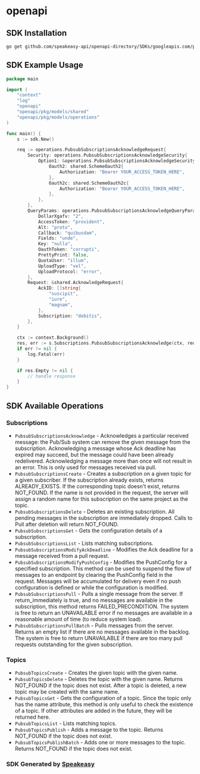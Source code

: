 # openapi

<!-- Start SDK Installation -->
## SDK Installation

```bash
go get github.com/speakeasy-api/openapi-directory/SDKs/googleapis.com/pubsub/v1beta1a/go
```
<!-- End SDK Installation -->

## SDK Example Usage
<!-- Start SDK Example Usage -->
```go
package main

import (
    "context"
    "log"
    "openapi"
    "openapi/pkg/models/shared"
    "openapi/pkg/models/operations"
)

func main() {
    s := sdk.New()

    req := operations.PubsubSubscriptionsAcknowledgeRequest{
        Security: operations.PubsubSubscriptionsAcknowledgeSecurity{
            Option1: &operations.PubsubSubscriptionsAcknowledgeSecurityOption1{
                Oauth2: shared.SchemeOauth2{
                    Authorization: "Bearer YOUR_ACCESS_TOKEN_HERE",
                },
                Oauth2c: shared.SchemeOauth2c{
                    Authorization: "Bearer YOUR_ACCESS_TOKEN_HERE",
                },
            },
        },
        QueryParams: operations.PubsubSubscriptionsAcknowledgeQueryParams{
            DollarXgafv: "2",
            AccessToken: "provident",
            Alt: "proto",
            Callback: "quibusdam",
            Fields: "unde",
            Key: "nulla",
            OauthToken: "corrupti",
            PrettyPrint: false,
            QuotaUser: "illum",
            UploadType: "vel",
            UploadProtocol: "error",
        },
        Request: &shared.AcknowledgeRequest{
            AckID: []string{
                "suscipit",
                "iure",
                "magnam",
            },
            Subscription: "debitis",
        },
    }

    ctx := context.Background()
    res, err := s.Subscriptions.PubsubSubscriptionsAcknowledge(ctx, req)
    if err != nil {
        log.Fatal(err)
    }

    if res.Empty != nil {
        // handle response
    }
}
```
<!-- End SDK Example Usage -->

<!-- Start SDK Available Operations -->
## SDK Available Operations


### Subscriptions

* `PubsubSubscriptionsAcknowledge` - Acknowledges a particular received message: the Pub/Sub system can remove the given message from the subscription. Acknowledging a message whose Ack deadline has expired may succeed, but the message could have been already redelivered. Acknowledging a message more than once will not result in an error. This is only used for messages received via pull.
* `PubsubSubscriptionsCreate` - Creates a subscription on a given topic for a given subscriber. If the subscription already exists, returns ALREADY_EXISTS. If the corresponding topic doesn't exist, returns NOT_FOUND. If the name is not provided in the request, the server will assign a random name for this subscription on the same project as the topic.
* `PubsubSubscriptionsDelete` - Deletes an existing subscription. All pending messages in the subscription are immediately dropped. Calls to Pull after deletion will return NOT_FOUND.
* `PubsubSubscriptionsGet` - Gets the configuration details of a subscription.
* `PubsubSubscriptionsList` - Lists matching subscriptions.
* `PubsubSubscriptionsModifyAckDeadline` - Modifies the Ack deadline for a message received from a pull request.
* `PubsubSubscriptionsModifyPushConfig` - Modifies the PushConfig for a specified subscription. This method can be used to suspend the flow of messages to an endpoint by clearing the PushConfig field in the request. Messages will be accumulated for delivery even if no push configuration is defined or while the configuration is modified.
* `PubsubSubscriptionsPull` - Pulls a single message from the server. If return_immediately is true, and no messages are available in the subscription, this method returns FAILED_PRECONDITION. The system is free to return an UNAVAILABLE error if no messages are available in a reasonable amount of time (to reduce system load).
* `PubsubSubscriptionsPullBatch` - Pulls messages from the server. Returns an empty list if there are no messages available in the backlog. The system is free to return UNAVAILABLE if there are too many pull requests outstanding for the given subscription.

### Topics

* `PubsubTopicsCreate` - Creates the given topic with the given name.
* `PubsubTopicsDelete` - Deletes the topic with the given name. Returns NOT_FOUND if the topic does not exist. After a topic is deleted, a new topic may be created with the same name.
* `PubsubTopicsGet` - Gets the configuration of a topic. Since the topic only has the name attribute, this method is only useful to check the existence of a topic. If other attributes are added in the future, they will be returned here.
* `PubsubTopicsList` - Lists matching topics.
* `PubsubTopicsPublish` - Adds a message to the topic. Returns NOT_FOUND if the topic does not exist.
* `PubsubTopicsPublishBatch` - Adds one or more messages to the topic. Returns NOT_FOUND if the topic does not exist.
<!-- End SDK Available Operations -->

### SDK Generated by [Speakeasy](https://docs.speakeasyapi.dev/docs/using-speakeasy/client-sdks)
